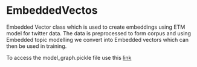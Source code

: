 # EmbeddedVectos
Embedded Vector class which is used to create embeddings using ETM model for twitter data. 
The data is preprocessed to form corpus and using Embedded topic modelling we convert into Embedded vectors which can then be used in training.

To access the model_graph.pickle file use this [link](https://drive.google.com/file/d/1k0XHljs33fIbjSWSs4SYZWHJllrvucq1/view?usp=sharing)
